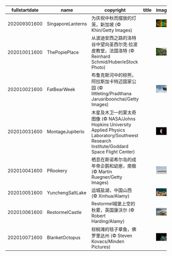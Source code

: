 |fullstartdate|name|copyright|title|image|
|--|--|--|--|--|
202009301600|SingaporeLanterns|为庆祝中秋而摆放的灯笼，新加坡 (© Khin/Getty Images)||![](/zh-CN/2020/10/202009301600SingaporeLanterns.jpg)|
202010011600|ThePopiePlace|从波迪安西之路的洛特谷中望向圣西尔克·拉波皮教堂，法国洛特 (© Reinhard Schmid/Huber/eStock Photo)||![](/zh-CN/2020/10/202010011600ThePopiePlace.jpg)|
202010021600|FatBearWeek|布鲁克斯河中的棕熊，阿拉斯加卡特迈国家公园 (© littleting/Pradthana Jarusriboonchai/Getty Images)||![](/zh-CN/2020/10/202010021600FatBearWeek.jpg)|
202010031600|MontageJupiterIo|木星及木卫一的蒙太奇图像  (© NASA/Johns Hopkins University Applied Physics Laboratory/Southwest Research Institute/Goddard Space Flight Center)||![](/zh-CN/2020/10/202010031600MontageJupiterIo.jpg)|
202010041600|PRookery|栖息在斯诺希尔岛的成年帝企鹅和幼崽，南极 (© Martin Ruegner/Getty Images)||![](/zh-CN/2020/10/202010041600PRookery.jpg)|
202010051600|YunchengSaltLake|运城盐湖，中国山西 (© Xinhua/Alamy)||![](/zh-CN/2020/10/202010051600YunchengSaltLake.jpg)|
202010061600|RestormelCastle|Restormel城堡上空的秋雾，英国康沃尔 (© Robert Harding/Alamy)||![](/zh-CN/2020/10/202010061600RestormelCastle.jpg)|
202010071600|BlanketOctopus|棕榈滩的毯子章鱼，佛罗里达州  (© Steven Kovacs/Minden Pictures)||![](/zh-CN/2020/10/202010071600BlanketOctopus.jpg)|
